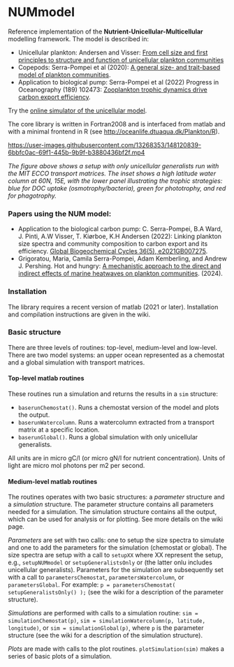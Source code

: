 # NUMmodel
Reference implementation of the **Nutrient-Unicellular-Multicellular**
modelling framework.  The model is described in: 
* Unicellular plankton: Andersen and Visser: [From cell size and first principles to structure and function of unicellular plankton communities](https://www.biorxiv.org/content/10.1101/2022.05.16.492092v3)
* Copepods: Serra-Pompei et al (2020): [A general size- and trait-based model of plankton communities](https://www.researchgate.net/publication/346939727_A_general_size-_and_trait-based_model_of_plankton_communities "Researchgate"). 
* Application to biological pump: Serra-Pompei et al (2022) Progress in Oceanography (189) 102473: [Zooplankton trophic dynamics drive carbon export efficiency](https://www.biorxiv.org/content/10.1101/2021.03.08.434455v1 "BioRxiv").

Try the [online simulator of the unicellular model](http://oceanlife.dtuaqua.dk/Plankton/R/).

The core library is written in Fortran2008 and is interfaced from matlab and with a minimal frontend in  R (see http://oceanlife.dtuaqua.dk/Plankton/R).


https://user-images.githubusercontent.com/13268353/148120839-6bbfc0ac-69f1-445b-9b9f-b3880436bf2f.mp4

_The figure above shows a setup with only unicellular generalists run with the MIT ECCO transport matrices. The inset shows a high latitude water column at 60N, 15E, with the lower panel illustrating the trophic strategies: blue for DOC uptake (osmotrophy/bacteria), green for phototrophy, and red for phagotrophy._

### Papers using the NUM model:
* Application to the biological carbon pump: C. Serra-Pompei, B.A Ward, J. Pinti, A.W Visser, T. Kiørboe, K.H Andersen (2022): Linking plankton size spectra and community composition to carbon export and its efficiency. [Global Biogeochemical Cycles 36(5), e2021GB007275](https://agupubs.onlinelibrary.wiley.com/doi/epdf/10.1029/2021GB007275).
* Grigoratou, Maria, Camila Serra-Pompei, Adam Kemberling, and Andrew J. Pershing. Hot and hungry: [A mechanistic approach to the direct and indirect effects of marine heatwaves on plankton communities](https://assets-eu.researchsquare.com/files/rs-4194638/v1/09fb2960-27da-42ac-a1d7-3ba3ea1004fc.pdf?c=1712816635). (2024).

### Installation
The library requires a recent version of matlab (2021 or later).  Installation and compilation instructions are given in the wiki.
### Basic structure
There are three levels of routines: top-level, medium-level and low-level.  There are two model systems: an upper ocean represented as a chemostat and a global simulation with transport matrices.
#### Top-level matlab routines
These routines run a simulation and returns the results in a `sim` structure:

* `baserunChemostat()`.  Runs a chemostat version of the model and plots the output.
* `baserunWatercolumn`. Runs a watercolumn extracted from a transport matrix at a specific location.
* `baserunGlobal()`. Runs a global simulation with only unicellular generalists. 

All units are in micro gC/l (or micro gN/l for nutrient concentration). Units of light are micro mol photons per m2 per second.

#### Medium-level matlab routines
The routines operates with two basic structures: a *parameter* structure and a *simulation* structure. The parameter structure contains all parameters needed for a simulation. The simulation structure contains all the output, which can be used for analysis or for plotting.  See more details on the wiki page.

*Parameters* are set with two calls: one to setup the size spectra to simulate and one to add the parameters for the simulation (chemostat or global). The size spectra are setup with a call to `setupXX` where XX represent the setup, e.g., `setupNUMmodel` or `setupGeneralistsOnly` or (the latter onlu includes unicellular generalists).  Parameters for the simulation are subsequently set with a call to `parametersChemostat`, `parametersWatercolumn`, or `parametersGlobal`. For example: `p = parametersChemostat( setupGeneralistsOnly() );` (see the wiki for a description of the parameter structure).

*Simulations* are performed with calls to a simulation routine: `sim = simulationChemostat(p)`, `sim = simulationWatercolumn(p, latitude, longitude)`, or `sim = simulationGlobal(p)`, where `p` is the parameter structure (see the wiki for a description of the simulation structure).

*Plots* are made with calls to the plot routines. `plotSimulation(sim)` makes a series of basic plots of a simulation.
